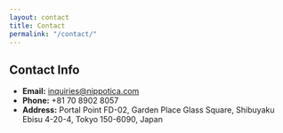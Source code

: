 ```yaml
---
layout: contact
title: Contact
permalink: "/contact/"
---
```


## Contact Info

- **Email:** <a href="mailto:inquiries@nippotica.com">inquiries@nippotica.com</a>
- **Phone:** +81 70 8902 8057
- **Address:** Portal Point FD-02, Garden Place Glass Square, Shibuyaku Ebisu 4-20-4, Tokyo 150-6090, Japan
